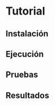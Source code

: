 #                                    Tutorial

## Instalación
## Ejecución
## Pruebas
## Resultados

